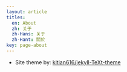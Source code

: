 ```yaml
---
layout: article
titles:
  en: About
  zh: 关于
  zh-Hans: 关于
  zh-Hant: 關於
key: page-about
---
```



- Site theme by: [kitian616/jekyll-TeXt-theme](https://raw.githubusercontent.com/kitian616/jekyll-TeXt-theme)